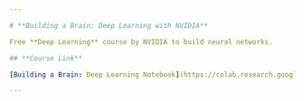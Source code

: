 ```yaml
---

# **Building a Brain: Deep Learning with NVIDIA**

Free **Deep Learning** course by NVIDIA to build neural networks.

## **Course Link**

[Building a Brain: Deep Learning Notebook](https://colab.research.google.com/github/NVDLI/notebooks/blob/master/building-a-brain/BuildingABrain.ipynb#scrollTo=dARjvx3-FaeR)

---
```

